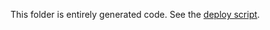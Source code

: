 This folder is entirely generated code. See the [deploy script](https://github.com/mpaulweeks/edh-obscurity/blob/master/bash/deploy_react.sh).
